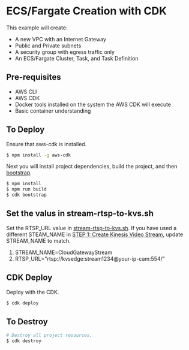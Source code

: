 # ECS/Fargate Creation with CDK

This example will create:

- A new VPC with an Internet Gateway
- Public and Private subnets
- A security group with egress traffic only
- An ECS/Fargate Cluster, Task, and Task Definition

## Pre-requisites
- AWS CLI
- AWS CDK
- Docker tools installed on the system the AWS CDK will execute
- Basic container understanding

## To Deploy

Ensure that aws-cdk is installed.

```bash
$ npm install -g aws-cdk
```

Next you will install project dependencies, build the project, and then [bootstrap](https://docs.aws.amazon.com/cdk/latest/guide/bootstrapping.html).

```bash
$ npm install
$ npm run build
$ cdk bootstrap
```
## Set the valus in stream-rtsp-to-kvs.sh
Set the RTSP_URL value in <a href="https://github.com/aws-samples/cloud-gateway-for-amazon-kinesis-video-streams/blob/main/ec2-cdk-app/src/stream-rtsp-to-kvs.sh">stream-rtsp-to-kvs.sh</a>.  If you have used a different STEAM_NAME in <a href="https://github.com/aws-samples/cloud-gateway-for-amazon-kinesis-video-streams/blob/main/README.md#step-1-create-a-kinesis-video-stream">STEP 1: Create Kinesis Video Stream</a>, update STREAM_NAME to match.
1. STREAM_NAME=CloudGatewayStream
2. RTSP_URL="rtsp://kvsedge:stream1234@your-ip-cam:554/"




## CDK Deploy
Deploy with the CDK.

```bash
$ cdk deploy 
```

## To Destroy

```bash
# Destroy all project resources.
$ cdk destroy
```
